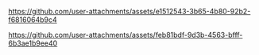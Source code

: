 https://github.com/user-attachments/assets/e1512543-3b65-4b80-92b2-f6816064b9c4

https://github.com/user-attachments/assets/feb81bdf-9d3b-4563-bfff-6b3ae1b9ee40
